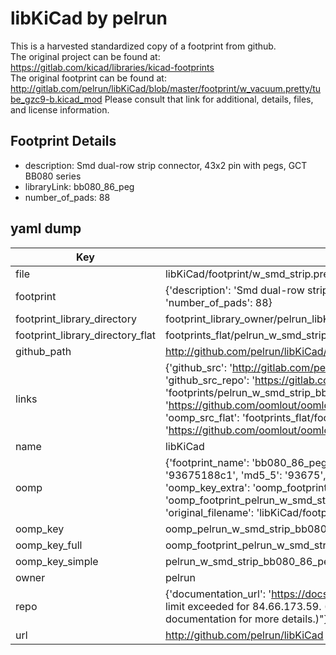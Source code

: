 # libKiCad by pelrun  
This is a harvested standardized copy of a footprint from github.  
The original project can be found at:  
https://gitlab.com/kicad/libraries/kicad-footprints  
The original footprint can be found at:
http://gitlab.com/pelrun/libKiCad/blob/master/footprint/w_vacuum.pretty/tube_gzc9-b.kicad_mod
Please consult that link for additional, details, files, and license information.  
## Footprint Details
* description: Smd dual-row strip connector, 43x2 pin with pegs, GCT BB080 series  
* libraryLink: bb080_86_peg  
* number_of_pads: 88  
## yaml dump  
| Key | Value |  
| --- | --- |  
| file | libKiCad/footprint/w_smd_strip.pretty/bb080_86_peg.kicad_mod |  
| footprint | {'description': 'Smd dual-row strip connector, 43x2 pin with pegs, GCT BB080 series', 'libraryLink': 'bb080_86_peg', 'number_of_pads': 88} |  
| footprint_library_directory | footprint_library_owner/pelrun_libKiCad |  
| footprint_library_directory_flat | footprints_flat/pelrun_w_smd_strip_bb080_86_peg/working |  
| github_path | http://github.com/pelrun/libKiCad/blob/master/footprint/w_smd_strip.pretty/bb080_86_peg.kicad_mod |  
| links | {'github_src': 'http://gitlab.com/pelrun/libKiCad/blob/master/footprint/w_vacuum.pretty/tube_gzc9-b.kicad_mod', 'github_src_repo': 'https://gitlab.com/kicad/libraries/kicad-footprints', 'oomp_bot': 'footprints/pelrun_w_smd_strip_bb080_86_peg/working', 'oomp_bot_github': 'https://github.com/oomlout/oomlout_oomp_footprint_bot/tree/main/footprints/pelrun_w_smd_strip_bb080_86_peg/working', 'oomp_src_flat': 'footprints_flat/footprints_flat/pelrun_w_smd_strip_bb080_86_peg/working', 'oomp_src_flat_github': 'https://github.com/oomlout/oomlout_oomp_footprint_src/tree/main/footprints_flat/pelrun_w_smd_strip_bb080_86_peg/working'} |  
| name | libKiCad |  
| oomp | {'footprint_name': 'bb080_86_peg', 'library_name': 'w_smd_strip', 'md5': '93675188c1385853abc61b10da343b50', 'md5_10': '93675188c1', 'md5_5': '93675', 'md5_6': '936751', 'oomp_key': 'oomp_pelrun_w_smd_strip_bb080_86_peg', 'oomp_key_extra': 'oomp_footprint_pelrun_w_smd_strip_bb080_86_peg', 'oomp_key_full': 'oomp_footprint_pelrun_w_smd_strip_bb080_86_peg_936751', 'oomp_key_simple': 'pelrun_w_smd_strip_bb080_86_peg', 'original_filename': 'libKiCad/footprint/w_smd_strip.pretty/bb080_86_peg.kicad_mod', 'owner_name': 'pelrun'} |  
| oomp_key | oomp_pelrun_w_smd_strip_bb080_86_peg |  
| oomp_key_full | oomp_footprint_pelrun_w_smd_strip_bb080_86_peg |  
| oomp_key_simple | pelrun_w_smd_strip_bb080_86_peg |  
| owner | pelrun |  
| repo | {'documentation_url': 'https://docs.github.com/rest/overview/resources-in-the-rest-api#rate-limiting', 'message': "API rate limit exceeded for 84.66.173.59. (But here's the good news: Authenticated requests get a higher rate limit. Check out the documentation for more details.)"} |  
| url | http://github.com/pelrun/libKiCad |  

